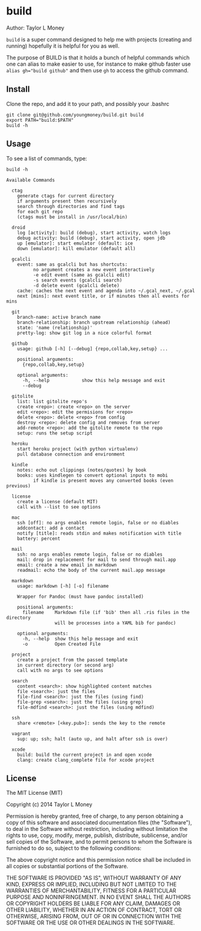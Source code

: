 build
=====

Author: Taylor L Money

`build` is a super command designed to help me with projects (creating and running) hopefully it is helpful for you as well.

The purpose of BUILD is that it holds a bunch of helpful commands which one can
alias to make easier to use, for instance to make github faster use `alias
gh="build github"` and then use `gh` to access the github command.

Install
-------

Clone the repo, and add it to your path, and possibly your .bashrc

```
git clone git@github.com/youngmoney/build.git build
export PATH="build:$PATH"
build -h
```

Usage
-----

To see a list of commands, type:

```
build -h
```


```
Available Commands

  ctag
    generate ctags for current directory
    if arguments present then recursively
    search through directories and find tags
    for each git repo
    (ctags must be install in /usr/local/bin)

  droid
    log [activity]: build (debug), start activity, watch logs
    debug activity: build (debug), start activity, open jdb
    up [emulator]: start emulator (default: ice
    down [emulator]: kill emulator (default all)

  gcalcli
    event: same as gcalcli but has shortcuts:
          no argument creates a new event interactively
          -e edit event (same as gcalcli edit)
          -s search events (gcalcli search)
          -d delete event (gcalcli delete)
    cache: caches the next event and agenda into ~/.gcal_next, ~/.gcal
    next [mins]: next event title, or if minutes then all events for mins

  git
    branch-name: active branch name
    branch-relationship: branch upstream relationship (ahead)
    state: 'name (relationship)'
    pretty-log: show git log in a nice colorful format

  github
    usage: github [-h] [--debug] {repo,collab,key,setup} ...
    
    positional arguments:
      {repo,collab,key,setup}
    
    optional arguments:
      -h, --help            show this help message and exit
      --debug

  gitolite
    list: list gitolite repo's
    create <repo>: create <repo> on the server
    edit <repo>: edit the permisions for <repo>
    delete <repo>: delete <repo> from config
    destroy <repo>: delete config and removes from server
    add-remote <repo>: add the gitolite remote to the repo
    setup: runs the setup script

  heroku
    start heroku project (with python virtualenv)
    pull database connection and environment

  kindle
    notes: echo out clippings (notes/quotes) by book
    books: uses kindlegen to convert optional inputs to mobi
          if kindle is present moves any converted books (even previous)

  license
    create a license (default MIT)
    call with --list to see options

  mac
    ssh [off]: no args enables remote login, false or no diables
    addcontact: add a contact
    notify [title]: reads stdin and makes notification with title
    battery: percent

  mail
    ssh: no args enables remote login, false or no diables
    mail: drop in replacement for mail to send through mail.app
    email: create a new email in markdown
    readmail: echo the body of the current mail.app message

  markdown
    usage: markdown [-h] [-o] filename
    
    Wrapper for Pandoc (must have pandoc installed)
    
    positional arguments:
      filename    Markdown file (if 'bib' then all .ris files in the directory
                  will be processes into a YAML bib for pandoc)
    
    optional arguments:
      -h, --help  show this help message and exit
      -o          Open Created File

  project
    create a project from the passed template
    in current directory (or second arg)
    call with no args to see options

  search
    content <search>: show highlighted content matches
    file <search>: just the files
    file-find <search>: just the files (using find)
    file-grep <search>: just the files (using grep)
    file-mdfind <search>: just the files (using mdfind)

  ssh
    share <remote> [<key.pub>]: sends the key to the remote

  vagrant
    sup: up; ssh; halt (auto up, and halt after ssh is over)

  xcode
    build: build the current project in and open xcode
    clang: create clang_complete file for xcode project
```

License
-------

The MIT License (MIT)

Copyright (c) 2014 Taylor L Money

Permission is hereby granted, free of charge, to any person obtaining a copy of this software and associated documentation files (the "Software"), to deal in the Software without restriction, including without limitation the rights to use, copy, modify, merge, publish, distribute, sublicense, and/or sell copies of the Software, and to permit persons to whom the Software is furnished to do so, subject to the following conditions:

The above copyright notice and this permission notice shall be included in all copies or substantial portions of the Software.

THE SOFTWARE IS PROVIDED "AS IS", WITHOUT WARRANTY OF ANY KIND, EXPRESS OR IMPLIED, INCLUDING BUT NOT LIMITED TO THE WARRANTIES OF MERCHANTABILITY, FITNESS FOR A PARTICULAR PURPOSE AND NONINFRINGEMENT. IN NO EVENT SHALL THE AUTHORS OR COPYRIGHT HOLDERS BE LIABLE FOR ANY CLAIM, DAMAGES OR OTHER LIABILITY, WHETHER IN AN ACTION OF CONTRACT, TORT OR OTHERWISE, ARISING FROM, OUT OF OR IN CONNECTION WITH THE SOFTWARE OR THE USE OR OTHER DEALINGS IN THE SOFTWARE.


